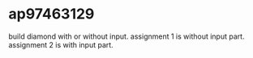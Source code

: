 # ap97463129
build diamond with or without input.
assignment 1 is without input part.
assignment 2 is with input part.
